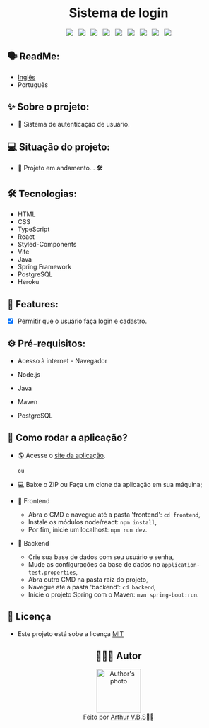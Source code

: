 <h1 align="center">Sistema de login</h1>

<div align="center">
  <img src="https://img.shields.io/badge/License-MIT-000?style=social&logo=json&logoColor=469BD2">
  &nbsp;
  <img src="https://img.shields.io/badge/GitHub-000?style=social&logo=github&logoColor=469BD2">
  &nbsp;
  <img src="https://img.shields.io/badge/HTML-000?style=social&logo=html5&logoColor=469BD2">
  &nbsp;
  <img src="https://img.shields.io/badge/CSS-000?style=social&logo=css3&logoColor=469BD2">
  &nbsp;
  <img src="https://img.shields.io/badge/TypeScript-000?style=social&logo=typescript&logoColor=469BD2">
  &nbsp;
  <img src="https://img.shields.io/badge/React-000?style=social&logo=react&logoColor=469BD2">
  &nbsp;
  <img src="https://img.shields.io/badge/Java-000?style=social&logo=java&logoColor=469BD2">
  &nbsp;
  <img src="https://img.shields.io/badge/Spring-000?style=social&logo=spring&logoColor=469BD2">
  &nbsp;
  <img src="https://img.shields.io/badge/PostgreSQL-000?style=social&logo=postgresql&logoColor=469BD2">
</div>

## 🗣️ ReadMe:

- [Inglês](https://github.com/ArthurVBS/LoginSystem#readme)
- Português

## ✨ Sobre o projeto:

- 🔐 Sistema de autenticação de usuário.

## 💻 Situação do projeto:

- 🚧 Projeto em andamento... 🛠

## 🛠 Tecnologias:

- HTML
- CSS
- TypeScript
- React
- Styled-Components
- Vite
- Java
- Spring Framework
- PostgreSQL
- Heroku

## 📝 Features:

- [X] Permitir que o usuário faça login e cadastro.

## ⚙️ Pré-requisitos:

- Acesso à internet - Navegador

- Node.js

- Java

- Maven

- PostgreSQL

## 🚀 Como rodar a aplicação?

- 🌎 Acesse o [site da aplicação](https://arthurvbs.github.io/LoginSystem/).

  `ou`

- 💻 Baixe o ZIP ou Faça um clone da aplicação em sua máquina;
- 🎨 Frontend
  - Abra o CMD e navegue até a pasta 'frontend': `cd frontend`,
  - Instale os módulos node/react: `npm install`,
  - Por fim, inicie um localhost: `npm run dev`.
- 🎲 Backend
  - Crie sua base de dados com seu usuário e senha,
  - Mude as configurações da base de dados no `application-test.properties`,
  - Abra outro CMD na pasta raiz do projeto,
  - Navegue até a pasta 'backend': `cd backend`,
  - Inicie o projeto Spring com o Maven: `mvn spring-boot:run`.  

## 📝 Licença

- Este projeto está sobe a licença [MIT](https://github.com/ArthurVBS/LoginSystem/blob/main/LICENSE)

<h2 align="center">👨🏽‍💻 Autor</h2>
<div align="center">
  <img width="100px;" src="https://avatars.githubusercontent.com/u/84406367?v=4" alt="Author's photo"/>
  <br><span>Feito por <a href="https://github.com/ArthurVBS" target="_blank" rel="external">Arthur V.B.S</a>✌🏽</span>
</div>
